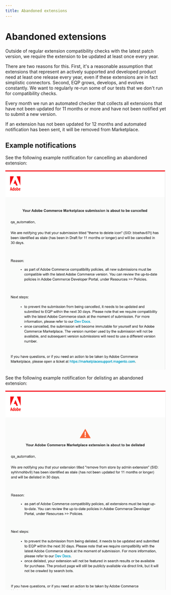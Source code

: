 ```yaml
---
title: Abandoned extensions
---
```


# Abandoned extensions

Outside of regular extension compatibility checks with the latest patch version, we require the extension to be updated at least once every year.

There are two reasons for this. First, it's a reasonable assumption that extensions that represent an actively supported and developed product need at least one release every year, even if these extensions are in fact simplistic connectors. Second, EQP grows, develops, and evolves constantly. We want to regularly re-run some of our tests that we don't run for compatibility checks.

Every month we run an automated checker that collects all extensions that have not been updated for 11 months or more and have not been notified yet to submit a new version.

If an extension has not been updated for 12 months and automated notification has been sent, it will be removed from Marketplace.

## Example notifications

See the following example notification for cancelling an abandoned extension:

![Example delisting notification from the marketplace](../_images/abandoned-cancelled.png)

See the following example notification for delisting an abandoned extension:

![Example delisting notification from the marketplace](../_images/abandoned-delisted.png)
